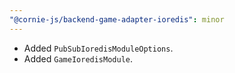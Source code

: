 ```yaml
---
"@cornie-js/backend-game-adapter-ioredis": minor
---
```


- Added `PubSubIoredisModuleOptions`.
- Added `GameIoredisModule`.
